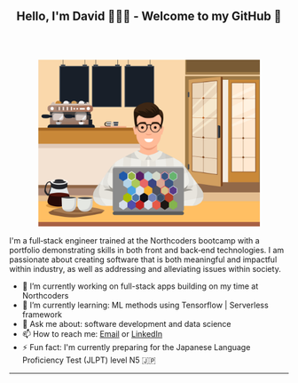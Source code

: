 <h2 align="center">  Hello, I'm David 🧑🏻‍💻 - Welcome to my GitHub 👋</h1> <br>

<br />

<p align="center">
  <a>
<img src="./images/me.jpg" width="400">
  </a>
</p>

I'm a full‐stack engineer trained at the Northcoders bootcamp with a portfolio demonstrating skills in both front and back‐end technologies. I am passionate about creating software that is both meaningful and impactful within industry, as well as addressing and alleviating issues within society.

- 🔭 I’m currently working on full-stack apps building on my time at Northcoders
- 🌱 I’m currently learning: ML methods using Tensorflow | Serverless framework
- 💬 Ask me about: software development and data science
- 📫 How to reach me: [Email](mailto:david.p.t.clark@gmail.com) or [LinkedIn](https://www.linkedin.com/in/davidptclark/)
- ⚡ Fun fact: I'm currently preparing for the Japanese Language Proficiency Test (JLPT) level N5 🇯🇵

---

<!--
**davidptclark/davidptclark** is a ✨ _special_ ✨ repository because its `README.md` (this file) appears on your GitHub profile.

Here are some ideas to get you started:

- 🔭 I’m currently working on ...
- 🌱 I’m currently learning ...
- 👯 I’m looking to collaborate on ...
- 🤔 I’m looking for help with ...
- 💬 Ask me about ...
- 📫 How to reach me: ...
- 😄 Pronouns: ...
- ⚡ Fun fact: ...
-->
